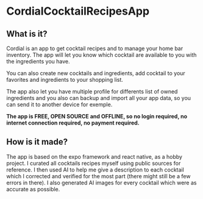 # CordialCocktailRecipesApp

## What is it?

Cordial is an app to get cocktail recipes and to manage your home bar inventory. The app will let you know which cocktail are available to you with the ingredients you have.

You can also create new cocktails and ingredients, add cocktail to your favorites and ingredients to your shopping list.

The app also let you have multiple profile for differents list of owned ingredients and you also can backup and import all your app data, so you can send it to another device for exemple.

**The app is FREE, OPEN SOURCE and OFFLINE, so no login required, no internet connection required, no payment required.**

## How is it made?

The app is based on the expo framework and react native, as a hobby project. I curated all cocktails recipes myself using public sources for reference. I then used AI to help me give a description to each cocktail which I corrected and verified for the most part (there might still be a few errors in there). I also generated AI images for every cocktail which were as accurate as possible.
